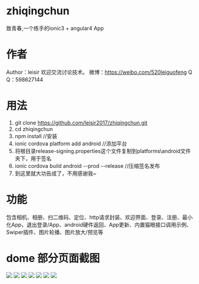 # zhiqingchun
致青春,一个练手的ionic3 + angular4 App
# 作者
Author：leisir
欢迎交流讨论技术。
微博：https://weibo.com/520leiguofeng
Q Q：598627144
# 用法
1. git clone https://github.com/leisir2017/zhiqingchun.git
2. cd zhiqingchun
3. npm install //安装
4. ionic cordova platform add android //添加平台
5. 将根目录release-signing.properties这个文件复制到platforms\android文件夹下，用于签名
6. ionic cordova build android --prod --release //压缩签名发布
7. 到这里就大功告成了，不用感谢我~
# 功能
包含相机、相册、扫二维码、定位、http请求封装、欢迎界面、登录、注册、最小化App，退出登录/App、android硬件返回、App更新、内置猫眼接口调用示例、Swiper插件、图片轮播、图片放大/预览等
# dome 部分页面截图
<img src="./src/assets/demo/home2.png">
<img src="./src/assets/demo/movie.png">
<img src="./src/assets/demo/movieinfo.png">
<img src="./src/assets/demo/login.png">
<img src="./src/assets/demo/list.png">
<img src="./src/assets/demo/add.png">
<img src="./src/assets/demo/person.png">